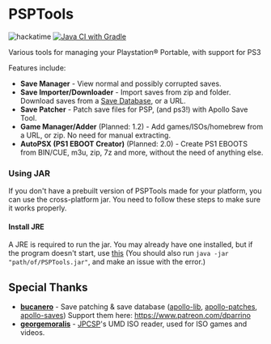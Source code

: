# PSPTools

![hackatime](https://hackatime-badge.hackclub.com/U0923KXMGUR/PSPTools) [![Java CI with Gradle](https://github.com/xFN10x/PSPTools/actions/workflows/gradle.yml/badge.svg)](https://github.com/xFN10x/PSPTools/actions/workflows/gradle.yml)

Various tools for managing your Playstation®  Portable, with support for PS3

Features include:

- **Save Manager** - View normal and possibly corrupted saves.
- **Save Importer/Downloader** -  Import saves from zip and folder. Download saves from a [Save Database](https://github.com/bucanero/apollo-saves), or a URL.
- **Save Patcher** - Patch save files for PSP, (and ps3!) with Apollo Save Tool.
- **Game Manager/Adder** (Planned: 1.2) - Add games/ISOs/homebrew from a URL, or zip. No need for manual extracting.
- **AutoPSX (PS1 EBOOT Creator)** (Planned: 2.0) - Create PS1 EBOOTS from BIN/CUE, m3u, zip, 7z and more, without the need of anything else.

### Using JAR
If you don't have a prebuilt version of PSPTools made for your platform, you can use the cross-platform jar. You need to follow these steps to make sure it works properly.

#### Install JRE
A JRE is required to run the jar. You may already have one installed, but if the program doesn't start, use [this](https://learn.microsoft.com/en-ca/java/openjdk/download#openjdk-21) (You should also run `java -jar "path/of/PSPTools.jar"`, and make an issue with the error.)

## Special Thanks

- **[bucanero](https://github.com/bucanero)** - Save patching & save database ([apollo-lib](https://github.com/bucanero/apollo-lib), [apollo-patches](https://github.com/bucanero/apollo-patches), [apollo-saves](https://github.com/bucanero/apollo-saves)) Support them here: <https://www.patreon.com/dparrino>
- **[georgemoralis](https://github.com/georgemoralis)** - [JPCSP](https://github.com/jpcsp/jpcsp)'s UMD ISO reader, used for ISO games and videos.
